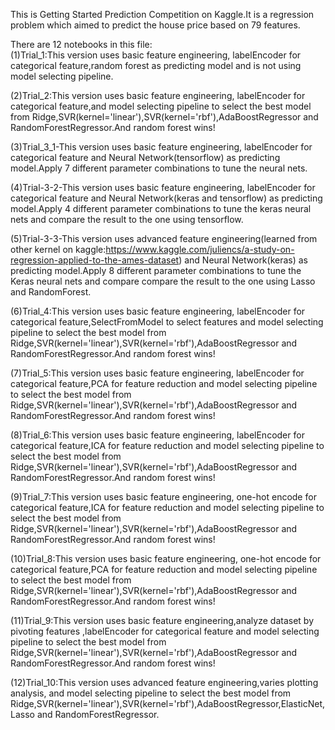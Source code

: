 This is Getting Started Prediction Competition on Kaggle.It is a regression problem which aimed to predict the house price based on 79 features.   
  
There are 12 notebooks in this file:  
(1)Trial_1:This version uses basic feature engineering,  labelEncoder for categorical feature,random forest as predicting model  and is not using  model selecting pipeline.  
  
(2)Trial_2:This version uses basic feature engineering,  labelEncoder for categorical feature,and model selecting pipeline to select the best model from Ridge,SVR(kernel='linear'),SVR(kernel='rbf'),AdaBoostRegressor and RandomForestRegressor.And random forest wins! 
  
(3)Trial_3_1-This version uses basic feature engineering, labelEncoder for categorical feature and Neural Network(tensorflow) as predicting model.Apply 7 different parameter combinations to tune the neural nets.  
  
(4)Trial-3-2-This version uses basic feature engineering, labelEncoder for categorical feature and Neural Network(keras and tensorflow) as predicting model.Apply 4 different parameter combinations to tune the keras neural nets and compare the result to the one using tensorflow.  
  
(5)Trial-3-3-This version uses advanced feature engineering(learned from other kernel on kaggle:https://www.kaggle.com/juliencs/a-study-on-regression-applied-to-the-ames-dataset) and Neural Network(keras) as predicting model.Apply 8 different parameter combinations to tune the Keras neural nets and compare compare the result to the one using Lasso and RandomForest. 
  
(6)Trial_4:This version uses basic feature engineering,  labelEncoder for categorical feature,SelectFromModel to select features and model selecting pipeline to select the best model from Ridge,SVR(kernel='linear'),SVR(kernel='rbf'),AdaBoostRegressor and RandomForestRegressor.And random forest wins! 
  
(7)Trial_5:This version uses basic feature engineering,  labelEncoder for categorical feature,PCA for feature reduction  and model selecting pipeline to select the best model from Ridge,SVR(kernel='linear'),SVR(kernel='rbf'),AdaBoostRegressor and RandomForestRegressor.And random forest wins! 
  
(8)Trial_6:This version uses basic feature engineering, labelEncoder for categorical feature,ICA for feature reduction and model selecting pipeline to select the best model from Ridge,SVR(kernel='linear'),SVR(kernel='rbf'),AdaBoostRegressor and RandomForestRegressor.And random forest wins!  
  
(9)Trial_7:This version uses basic feature engineering, one-hot encode for categorical feature,ICA for feature reduction and model selecting pipeline to select the best model from Ridge,SVR(kernel='linear'),SVR(kernel='rbf'),AdaBoostRegressor and RandomForestRegressor.And random forest wins!  
  
(10)Trial_8:This version uses basic feature engineering, one-hot encode for categorical feature,PCA for feature reduction and model selecting pipeline to select the best model from Ridge,SVR(kernel='linear'),SVR(kernel='rbf'),AdaBoostRegressor and RandomForestRegressor.And random forest wins!  
  
(11)Trial_9:This version uses basic feature engineering,analyze dataset by pivoting features ,labelEncoder for categorical feature and model selecting pipeline to select the best model from Ridge,SVR(kernel='linear'),SVR(kernel='rbf'),AdaBoostRegressor and RandomForestRegressor.And random forest wins!  
  
(12)Trial_10:This version uses advanced feature engineering,varies plotting analysis, and model selecting pipeline to select the best model from Ridge,SVR(kernel='linear'),SVR(kernel='rbf'),AdaBoostRegressor,ElasticNet,Lasso and RandomForestRegressor.   
  
  
